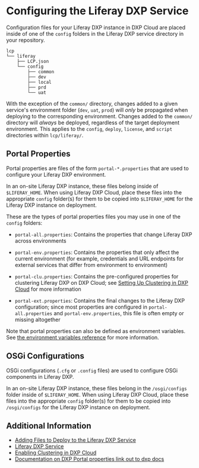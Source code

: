 # Configuring the Liferay DXP Service

Configuration files for your Liferay DXP instance in DXP Cloud are placed inside of one of the `config` folders in the Liferay DXP service directory in your repository.

	lcp
	└── liferay
    	├── LCP.json
    	└── config
        	├── common
        	├── dev
        	├── local
        	├── prd
        	└── uat

With the exception of the `common/` directory, changes added to a given service's environment folder (`dev`, `uat`, `prod`) will _only_ be propagated when deploying to the corresponding environment. Changes added to the `common/` directory will _always_ be deployed, regardless of the target deployment environment. This applies to the `config`, `deploy`, `license`, and `script` directories within `lcp/liferay/`.

## Portal Properties

Portal properties are files of the form `portal-*.properties` that are used to configure your Liferay DXP environment.

In an on-site Liferay DXP instance, these files belong inside of `$LIFERAY_HOME`. When using Liferay DXP Cloud, place these files into the appropriate `config` folder(s) for them to be copied into `$LIFERAY_HOME` for the Liferay DXP instance on deployment.

These are the types of portal properties files you may use in one of the `config` folders:

* `portal-all.properties`: Contains the properties that change Liferay DXP across environments

* `portal-env.properties`: Contains the properties that only affect the current environment (for example, credentials and URL endpoints for external services that differ from environment to environment)

* `portal-clu.properties`: Contains the pre-configured properties for clustering Liferay DXP on DXP Cloud; see [Setting Up Clustering in DXP Cloud](./05-setting-up-clustering-in-dxp-cloud.md) for more information

* `portal-ext.properties`: Contains the final changes to the Liferay DXP configuration; since most properties are configured in `portal-all.properties` and `portal-env.properties`, this file is often empty or missing altogether

Note that portal properties can also be defined as environment variables. See [the environment variables reference](./01-intro.md#environment-variables) for more information.

## OSGi Configurations

OSGi configurations (`.cfg` or `.config` files) are used to configure OSGi components in Liferay DXP.

In an on-site Liferay DXP instance, these files belong in the `/osgi/configs` folder inside of `$LIFERAY_HOME`. When using Liferay DXP Cloud, place these files into the appropriate `config` folder(s) for them to be copied into `/osgi/configs` for the Liferay DXP instance on deployment.

## Additional Information

* [Adding Files to Deploy to the Liferay DXP Service](./03-adding-files-to-deploy-to-the-liferay-dxp-service.md)
* [Liferay DXP Service](./01-intro.md)
* [Enabling Clustering in DXP Cloud](./05-setting-up-clustering-in-dxp-cloud.md)
* [Documentation on DXP Portal properties link out to dxp docs]()